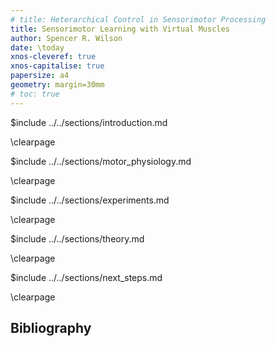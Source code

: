 ```yaml
---
# title: Heterarchical Control in Sensorimotor Processing
title: Sensorimotor Learning with Virtual Muscles
author: Spencer R. Wilson
date: \today
xnos-cleveref: true
xnos-capitalise: true
papersize: a4
geometry: margin=30mm
# toc: true
---
```


<!-- you MUST have new lines between transcludes! -->

$include ../../sections/introduction.md

\clearpage

$include ../../sections/motor_physiology.md

\clearpage

<!-- $include ../../sections/background_experiment.md -->

<!-- $include ../../sections/background_theory.md -->

$include ../../sections/experiments.md

\clearpage

$include ../../sections/theory.md

\clearpage

$include ../../sections/next_steps.md

\clearpage

## Bibliography